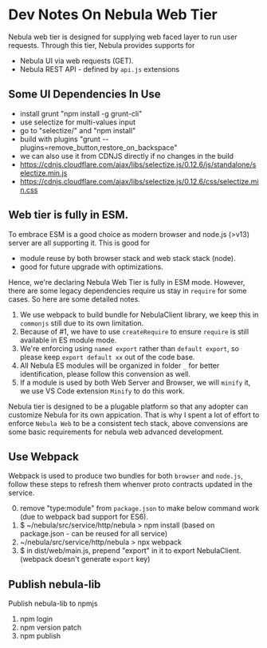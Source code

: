 # Dev Notes On Nebula Web Tier
Nebula web tier is designed for supplying web faced layer to run user requests. 
Through this tier, Nebula provides supports for 
- Nebula UI via web requests (GET).
- Nebula REST API - defined by `api.js` extensions


## Some UI Dependencies In Use
- install grunt "npm install -g grunt-cli"
- use selectize for multi-values input
- go to "selectize/" and "npm install"
- build with plugins "grunt --plugins=remove_button,restore_on_backspace"
- we can also use it from CDNJS directly if no changes in the build
- https://cdnjs.cloudflare.com/ajax/libs/selectize.js/0.12.6/js/standalone/selectize.min.js
- https://cdnjs.cloudflare.com/ajax/libs/selectize.js/0.12.6/css/selectize.min.css


## Web tier is fully in ESM.
To embrace ESM is a good choice as modern browser and node.js (>v13) server are all supporting it.
This is good for 
- module reuse by both browser stack and web stack stack (node).
- good for future upgrade with optimizations.

Hence, we're declaring Nebula Web Tier is fully in ESM mode.
However, there are some legacy dependencies require us stay in `require` for some cases. So here are some detailed notes.
1.  We use webpack to build bundle for NebulaClient library, we keep this in `commonjs` still due to its own limitation.
2.  Because of #1, we have to use `createRequire` to ensure `require` is still available in ES module mode.
3.  We're enforcing using `named export` rather than `default export`, so please keep `export default xx` out of the code base.
4.  All Nebula ES modules will be organized in folder `_` for better identification, please follow this convension as well.
5.  If a module is used by both Web Server and Browser, we will `minify` it, we use VS Code extension `Minify` to do this work.

Nebula tier is designed to be a plugable platform so that any adopter can customize Nebula for its own appication. 
That is why I spent a lot of effort to enforce `Nebula Web` to be a consistent tech stack, above convensions are some basic requirements for nebula web advanced development.

## Use Webpack
Webpack is used to produce two bundles for both `browser` and `node.js`, follow these steps to refresh them whenver proto contracts updated in the service.

0. remove "type:module" from `package.json` to make below command work (due to webpack bad support for ES6).
1. $ ~/nebula/src/service/http/nebula > npm install (based on package.json - can be reused for all service)
2. ~/nebula/src/service/http/nebula > npx webpack
3. $ in dist/web/main.js, prepend "export" in it to export NebulaClient. (webpack doesn't generate `export` key)

## Publish nebula-lib
Publish nebula-lib to npmjs
1. npm login
2. npm version patch
3. npm publish